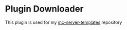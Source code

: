 # Plugin Downloader

This plugin is used for my [mc-server-templates](https://temp.srnyx.xyz/mc) repository
